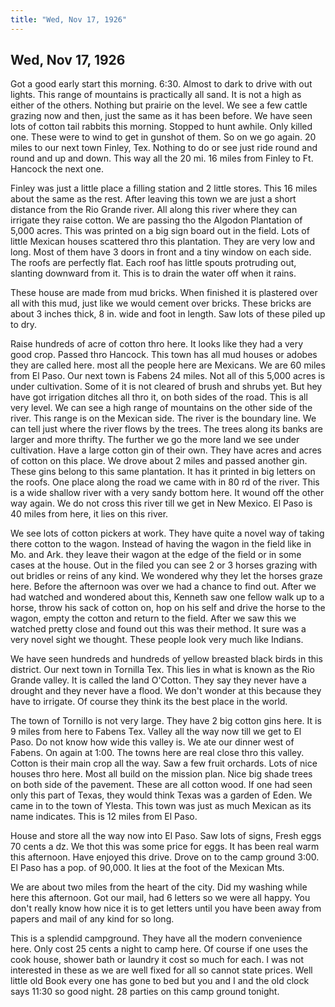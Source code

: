 ```yaml
---  
title: "Wed, Nov 17, 1926"  
---  
```

## Wed, Nov 17, 1926
Got a good early start this morning. 6:30. Almost to dark to drive with out lights. This range of mountains is practically all sand. It is not a high as either of the others. Nothing but prairie on the level. We see a few cattle grazing now and then, just the same as it has been before. We have seen lots of cotton tail rabbits this morning. Stopped to hunt awhile. Only killed one. These were to wind to get in gunshot of them. So on we go again. 20 miles to our next town Finley, Tex. Nothing to do or see just ride round and round and up and down. This way all the 20 mi. 16 miles from Finley to Ft. Hancock the next one.

Finley was just a little place a filling station and 2 little stores. This 16 miles about the same as the rest. After leaving this town we are just a short distance from the Rio Grande river. All along this river where they can irrigate they raise cotton. We are passing tho the Algodon Plantation of 5,000 acres. This was printed on a big sign board out in the field. Lots of little Mexican houses scattered thro this plantation. They are very low and long. Most of them have 3 doors in front and a tiny window on each side. The roofs are perfectly flat. Each roof has little spouts protruding out, slanting downward from it. This is to drain the water off when it rains.

These house are made from mud bricks. When finished it is plastered over all with this mud, just like we would cement over bricks. These bricks are about 3 inches thick, 8 in. wide and foot in length. Saw lots of these piled up to dry.

Raise hundreds of acre of cotton thro here. It looks like they had a very good crop. Passed thro Hancock. This town has all mud houses or adobes they are called here. most all the people here are Mexicans. We are 60 miles from El Paso. Our next town is Fabens 24 miles. Not all of this 5,000 acres is under cultivation. Some of it is not cleared of brush and shrubs yet. But hey have got irrigation ditches all thro it, on both sides of the road. This is all very level. We can see a high range of mountains on the other side of the river. This range is on the Mexican side. The river is the boundary line. We can tell just where the river flows by the trees. The trees along its banks are larger and more thrifty. The further we go the more land we see under cultivation. Have a large cotton gin of their own. They have acres and acres of cotton on this place. We drove about 2 miles and passed another gin. These gins belong to this same plantation. It has it printed in big letters on the roofs. One place along the road we came with in 80 rd of the river. This is a wide shallow river with a very sandy bottom here. It wound off the other way again. We do not cross this river till we get in New Mexico. El Paso is 40 miles from here, it lies on this river.

We see lots of cotton pickers at work. They have quite a novel way of taking there cotton to the wagon. Instead of having the wagon in the field like in Mo. and Ark. they leave their wagon at the edge of the field or in some cases at the house. Out in the filed you can see 2 or 3 horses grazing with out bridles or reins of any kind. We wondered why they let the horses graze here. Before the afternoon was over we had a chance to find out. After we had watched and wondered about this, Kenneth saw one fellow walk up to a horse, throw his sack of cotton on, hop on his self and drive the horse to the wagon, empty the cotton and return to the field. After we saw this we watched pretty close and found out this was their method. It sure was a very novel sight we thought. These people look very much like Indians.

We have seen hundreds and hundreds of yellow breasted black birds in this district. Our next town in Tornilla Tex. This lies in what is known as the Rio Grande valley. It is called the land O'Cotton. They say they never have a drought and they never have a flood. We don't wonder at this because they have to irrigate. Of course they think its the best place in the world.

The town of Tornillo is not very large. They have 2 big cotton gins here. It is 9 miles from here to Fabens Tex. Valley all the way now till we get to El Paso. Do not know how wide this valley is. We ate our dinner west of Fabens. On again at 1:00. The towns here are real close thro this valley. Cotton is their main crop all the way. Saw a few fruit orchards. Lots of nice houses thro here. Most all build on the mission plan. Nice big shade trees on both side of the pavement. These are all cotton wood. If one had seen only this part of Texas, they would think Texas was a garden of Eden. We came in to the town of Ylesta. This town was just as much Mexican as
its name indicates. This is 12 miles from El Paso.

House and store all the way now into El Paso. Saw lots of signs, Fresh eggs 70 cents a dz. We thot this was some price for eggs. It has been real warm this afternoon. Have enjoyed this drive. Drove on to the camp ground 3:00. El Paso has a pop. of 90,000. It lies at the foot of the Mexican Mts.

We are about two miles from the heart of the city. Did my washing while here this afternoon. Got our mail, had 6 letters so we were all happy. You don't really know how nice it is to get letters until you have been away from papers and mail of any kind for so long.

This is a splendid campground. They have all the modern convenience here. Only cost 25 cents a night to camp here. Of course if one uses the cook house, shower bath or laundry it cost so much for each. I was not interested in these as we are well fixed for all so cannot state prices. Well little old Book every one has gone to bed but you and I and the old clock says 11:30 so good night. 28 parties on this camp ground tonight.

